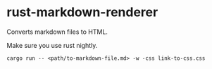 # rust-markdown-renderer
Converts markdown files to HTML.

Make sure you use rust nightly.

```
cargo run -- <path/to-markdown-file.md> -w -css link-to-css.css
```
